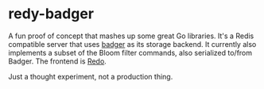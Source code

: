 redy-badger
===========

A fun proof of concept that mashes up some great Go libraries. It's a Redis
compatible server that uses [badger](https://github.com/dgraph-io/badger) as
its storage backend. It currently also implements a subset of the Bloom filter
commands, also serialized to/from Badger. The frontend is [Redo](https://github.com/bsm/redeo).

Just a thought experiment, not a production thing.
